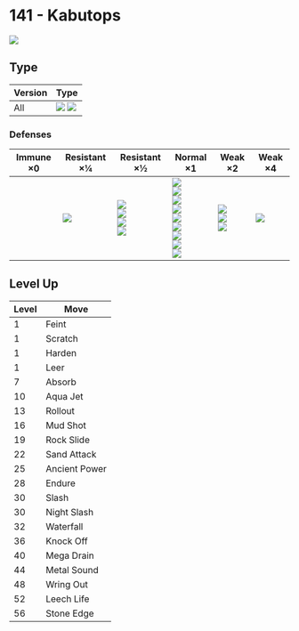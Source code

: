 # 141 - Kabutops
![][141]

## Type

Version | Type
---     | ---
All     | ![][rock]  ![][water]

### Defenses

Immune ×0 | Resistant ×¼  | Resistant ×½                                              | Normal ×1                                                                                                                     | Weak ×2                                           | Weak ×4
---       | ---           | ---                                                       | ---                                                                                                                           | ---                                               | ---
&nbsp;    | ![][fire]<br> | ![][normal]<br>![][flying]<br>![][poison]<br>![][ice]<br> | ![][rock]<br>![][bug]<br>![][ghost]<br>![][steel]<br>![][water]<br>![][psychic]<br>![][dragon]<br>![][dark]<br>![][fairy]<br> | ![][fighting]<br>![][ground]<br>![][electric]<br> | ![][grass]<br>

## Level Up

Level | Move
---   | ---
1     | Feint
1     | Scratch
1     | Harden
1     | Leer
7     | Absorb
10    | Aqua Jet
13    | Rollout
16    | Mud Shot
19    | Rock Slide
22    | Sand Attack
25    | Ancient Power
28    | Endure
30    | Slash
30    | Night Slash
32    | Waterfall
36    | Knock Off
40    | Mega Drain
44    | Metal Sound
48    | Wring Out
52    | Leech Life
56    | Stone Edge

[141]: ../img/pokemon/141.png
[normal]: ../img/types/normal.png
[fire]: ../img/types/fire.png
[fighting]: ../img/types/fighting.png
[water]: ../img/types/water.png
[flying]: ../img/types/flying.png
[grass]: ../img/types/grass.png
[poison]: ../img/types/poison.png
[electric]: ../img/types/electric.png
[ground]: ../img/types/ground.png
[psychic]: ../img/types/psychic.png
[rock]: ../img/types/rock.png
[ice]: ../img/types/ice.png
[bug]: ../img/types/bug.png
[dragon]: ../img/types/dragon.png
[ghost]: ../img/types/ghost.png
[dark]: ../img/types/dark.png
[steel]: ../img/types/steel.png
[fairy]: ../img/types/fairy.png
